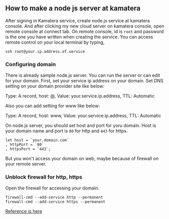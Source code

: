 ## How to make a node js server at kamatera
After signing in Kamatera service, create node.js service at kamatera console. And after clicking my new cloud server on kamatera console, open remote console at connect tab. On remote console, id is `root` and password is the one you have written when creating the service. You can access remote control on your local terminal by typing, 
``` 
ssh root@your.ip.address.of.service
```

### Configuring domain
There is already sample node.js server. You can run the server or can edit for your domain. First, set your service ip address on your domain. Set DNS setting on your domain provider site like below:

Type: A record, host: @, Value: your.service.ip.address, TTL: Automatic

Also you can add setting for www like below:

Type: A record, host: www, Value: your.service.ip.address, TTL: Automatic

On node.js server, you should set host and port for yoru domain. Host is your domain name and port is `80` for http and `443` for https.
```
let host = `your.domain.com`
, httpPort = `80`
, httpsPort = `443`;
```

But you won't access your domain on web, maybe because of firewall on your remote server.

### Unblock firewall for http, https
Open the firewall for accessing your domain.
```
firewall-cmd --add-service http --permanent
firewall-cmd --add-service https --permanent
```

[Reference is here](https://www.redhat.com/sysadmin/secure-linux-network-firewall-cmd)
